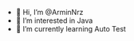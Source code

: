 - 👋 Hi, I’m @ArminNrz
- 👀 I’m interested in Java
- 🌱 I’m currently learning Auto Test

<!---
ArminNrz/ArminNrz is a ✨ special ✨ repository because its `README.md` (this file) appears on your GitHub profile.
You can click the Preview link to take a look at your changes.
--->
